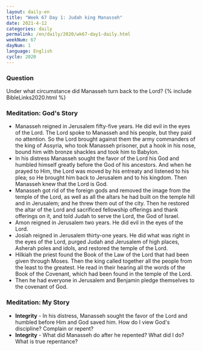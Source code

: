 ```yaml
---
layout: daily-en
title: "Week 67 Day 1: Judah king Manasseh"
date: 2021-4-12 
categories: daily
permalink: /en/daily/2020/wk67-day1-daily.html
weekNum: 67
dayNum: 1
language: English
cycle: 2020
---
```

### Question     
Under what circumstance did Manasseh turn back to the Lord?
{% include BibleLinks2020.html %} 

### Meditation: God's Story   
+ Manasseh reigned in Jerusalem fifty-five years. He did evil in the eyes of the Lord. The Lord spoke to Manasseh and his people, but they paid no attention. So the Lord brought against them the army commanders of the king of Assyria, who took Manasseh prisoner, put a hook in his nose, bound him with bronze shackles and took him to Babylon. 
+ In his distress Manasseh sought the favor of the Lord his God and humbled himself greatly before the God of his ancestors. And when he prayed to Him, the Lord was moved by his entreaty and listened to his plea; so He brought him back to Jerusalem and to his kingdom. Then Manasseh knew that the Lord is God. 
+ Manasseh got rid of the foreign gods and removed the image from the temple of the Lord, as well as all the altars he had built on the temple hill and in Jerusalem; and he threw them out of the city. Then he restored the altar of the Lord and sacrificed fellowship offerings and thank offerings on it, and told Judah to serve the Lord, the God of Israel. 
+ Amon reigned in Jerusalem two years. He did evil in the eyes of the Lord. 
+ Josiah reigned in Jerusalem thirty-one years. He did what was right in the eyes of the Lord, purged Judah and Jerusalem of high places, Asherah poles and idols, and restored the temple of the Lord. 
+ Hilkiah the priest found the Book of the Law of the Lord that had been given through Moses. Then the king called together all the people from the least to the greatest. He read in their hearing all the words of the Book of the Covenant, which had been found in the temple of the Lord. 
+ Then he had everyone in Jerusalem and Benjamin pledge themselves to the covenant of God. 
### Meditation: My Story   
+ **Integrity** - In his distress, Manasseh sought the favor of the Lord and humbled before Him and God saved him. How do I view God's discipline? Complain or repent? 
+ **Integrity** - What did Manasseh do after he repented? What did I do? What is true repentance? 